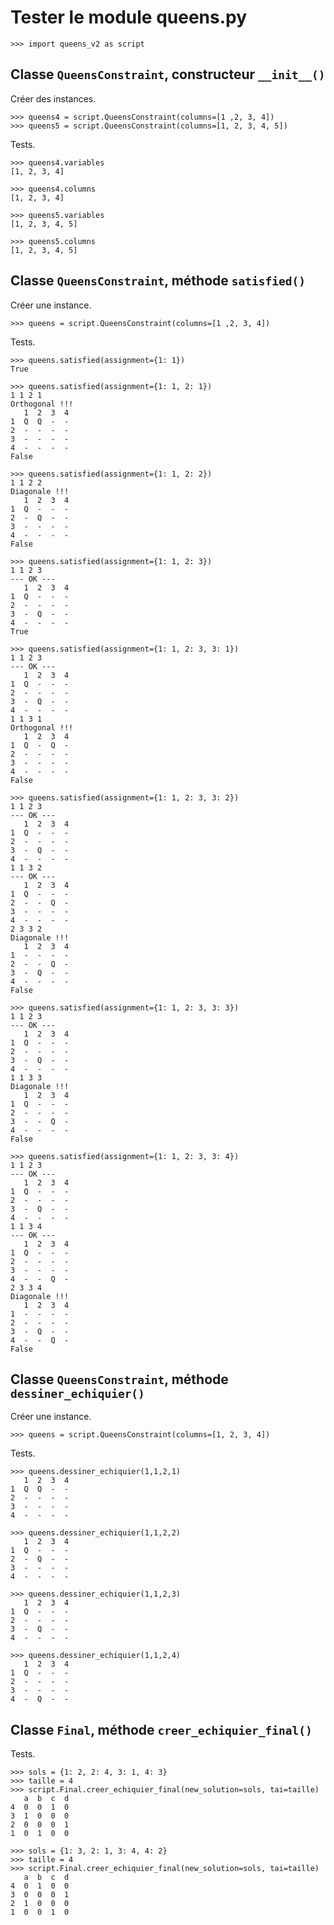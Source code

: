 # Tester le module queens.py

    >>> import queens_v2 as script
   
## Classe `QueensConstraint`, constructeur `__init__()`

Créer des instances.

    >>> queens4 = script.QueensConstraint(columns=[1 ,2, 3, 4])
    >>> queens5 = script.QueensConstraint(columns=[1, 2, 3, 4, 5])
    
Tests.

    >>> queens4.variables
    [1, 2, 3, 4]
    
    >>> queens4.columns
    [1, 2, 3, 4]

    >>> queens5.variables
    [1, 2, 3, 4, 5]
    
    >>> queens5.columns
    [1, 2, 3, 4, 5]

## Classe `QueensConstraint`, méthode `satisfied()`

Créer une instance.

    >>> queens = script.QueensConstraint(columns=[1 ,2, 3, 4])

Tests.

    >>> queens.satisfied(assignment={1: 1})
    True

    >>> queens.satisfied(assignment={1: 1, 2: 1})
    1 1 2 1
    Orthogonal !!!
       1  2  3  4
    1  Q  Q  -  -
    2  -  -  -  -
    3  -  -  -  -
    4  -  -  -  -
    False

    >>> queens.satisfied(assignment={1: 1, 2: 2})
    1 1 2 2
    Diagonale !!!
       1  2  3  4
    1  Q  -  -  -
    2  -  Q  -  -
    3  -  -  -  -
    4  -  -  -  -
    False

    >>> queens.satisfied(assignment={1: 1, 2: 3})
    1 1 2 3
    --- OK ---
       1  2  3  4
    1  Q  -  -  -
    2  -  -  -  -
    3  -  Q  -  -
    4  -  -  -  -
    True

    >>> queens.satisfied(assignment={1: 1, 2: 3, 3: 1})
    1 1 2 3
    --- OK ---
       1  2  3  4
    1  Q  -  -  -
    2  -  -  -  -
    3  -  Q  -  -
    4  -  -  -  -
    1 1 3 1
    Orthogonal !!!
       1  2  3  4
    1  Q  -  Q  -
    2  -  -  -  -
    3  -  -  -  -
    4  -  -  -  -
    False
 
    >>> queens.satisfied(assignment={1: 1, 2: 3, 3: 2})
    1 1 2 3
    --- OK ---
       1  2  3  4
    1  Q  -  -  -
    2  -  -  -  -
    3  -  Q  -  -
    4  -  -  -  -
    1 1 3 2
    --- OK ---
       1  2  3  4
    1  Q  -  -  -
    2  -  -  Q  -
    3  -  -  -  -
    4  -  -  -  -
    2 3 3 2
    Diagonale !!!
       1  2  3  4
    1  -  -  -  -
    2  -  -  Q  -
    3  -  Q  -  -
    4  -  -  -  -
    False

    >>> queens.satisfied(assignment={1: 1, 2: 3, 3: 3})
    1 1 2 3
    --- OK ---
       1  2  3  4
    1  Q  -  -  -
    2  -  -  -  -
    3  -  Q  -  -
    4  -  -  -  -
    1 1 3 3
    Diagonale !!!
       1  2  3  4
    1  Q  -  -  -
    2  -  -  -  -
    3  -  -  Q  -
    4  -  -  -  -
    False

    >>> queens.satisfied(assignment={1: 1, 2: 3, 3: 4})
    1 1 2 3
    --- OK ---
       1  2  3  4
    1  Q  -  -  -
    2  -  -  -  -
    3  -  Q  -  -
    4  -  -  -  -
    1 1 3 4
    --- OK ---
       1  2  3  4
    1  Q  -  -  -
    2  -  -  -  -
    3  -  -  -  -
    4  -  -  Q  -
    2 3 3 4
    Diagonale !!!
       1  2  3  4
    1  -  -  -  -
    2  -  -  -  -
    3  -  Q  -  -
    4  -  -  Q  -
    False

## Classe `QueensConstraint`, méthode `dessiner_echiquier()`

Créer une instance.

    >>> queens = script.QueensConstraint(columns=[1, 2, 3, 4])

Tests.

    >>> queens.dessiner_echiquier(1,1,2,1)
       1  2  3  4
    1  Q  Q  -  -
    2  -  -  -  -
    3  -  -  -  -
    4  -  -  -  -

    >>> queens.dessiner_echiquier(1,1,2,2)
       1  2  3  4
    1  Q  -  -  -
    2  -  Q  -  -
    3  -  -  -  -
    4  -  -  -  -

    >>> queens.dessiner_echiquier(1,1,2,3)
       1  2  3  4
    1  Q  -  -  -
    2  -  -  -  -
    3  -  Q  -  -
    4  -  -  -  -

    >>> queens.dessiner_echiquier(1,1,2,4)
       1  2  3  4
    1  Q  -  -  -
    2  -  -  -  -
    3  -  -  -  -
    4  -  Q  -  -
   
## Classe `Final`, méthode `creer_echiquier_final()`

Tests.

    >>> sols = {1: 2, 2: 4, 3: 1, 4: 3}
    >>> taille = 4
    >>> script.Final.creer_echiquier_final(new_solution=sols, tai=taille)
       a  b  c  d
    4  0  0  1  0
    3  1  0  0  0
    2  0  0  0  1
    1  0  1  0  0

    >>> sols = {1: 3, 2: 1, 3: 4, 4: 2}
    >>> taille = 4
    >>> script.Final.creer_echiquier_final(new_solution=sols, tai=taille)
       a  b  c  d
    4  0  1  0  0
    3  0  0  0  1
    2  1  0  0  0
    1  0  0  1  0
